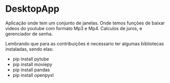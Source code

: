 # DesktopApp

Aplicação onde tem um conjunto de janelas.
Onde temos funções de baixar videos do youtube com formato Mp3 e Mp4.
Calculos de juros, e gerenciador de senha.

Lembrando que para as contribuições é necessario ter algumas bibliotecas instaladas,
sendo elas:

- pip install pytube
- pip install moviepy
- pip install pandas
- pip install openpyxl
